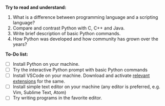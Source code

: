 **Try to read and understand:**

1. What is a difference between programming language and a scripting language?
2. Compare and contrast Python with C, C++ and Java.
3. Write brief description of basic Python commands.
4. How Python was developed and how community has grown over the years?

**To-Do list:**

- [ ] Install Python on your machine.
- [ ] Try the interactive Python prompt with basic Python commands
- [ ] Install VSCode on your machine. Download and activate [relevant extensions](https://marketplace.visualstudio.com/items?itemName=ms-python.python) for the same.
- [ ] Install simple text editor on your machine (any editor is preferred, e.g. Vim, Sublime Text, Atom)
- [ ] Try writing programs in the favorite editor.
